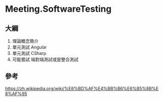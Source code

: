 # Meeting.SoftwareTesting

## 大綱

1. 理論概念簡介
2. 單元測試 Angular
3. 單元測試 CSharp
4. 可能嘗試 端對端測試或是整合測試

## 參考

<https://zh.wikipedia.org/wiki/%E8%BD%AF%E4%BB%B6%E6%B5%8B%E8%AF%95>